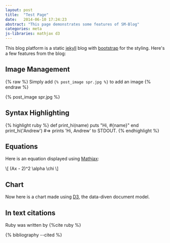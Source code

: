 ```yaml
---
layout: post
title:  "Test Page"
date:   2014-06-10 17:24:23
abstract: "This page demonstrates some features of SM-Blog"
categories: meta
js-libraries: mathjax d3
---
```


This blog platform is a static [jekyll](http://jekyllrb.com) blog with
[bootstrap](http://getbootstrap.com) for the styling. Here's a few
features from the blog:

Image Management
---------------
{% raw %}
Simply add `{% post_image spr.jpg %}` to add an image
{% endraw %}

{% post_image spr.jpg %}

<!-- more -->

Syntax Highlighting
--------------

{% highlight ruby %}
def print_hi(name)
  puts "Hi, #{name}"
end
print_hi('Andrew')
#=> prints 'Hi, Andrew' to STDOUT.
{% endhighlight %}



Equations
-------------------------

Here is an equation displayed using [Mathjax](http://mathjax.org):

<div>
    \[
        (Ax - 2)^2 \alpha \chi
    \]
</div>

Chart
-------------------------

Now here is a chart made using [D3](http://d3.org), the data-diven document model.

<div class="chart">

</div>

In text citations
--------------------

Ruby was written by {%cite ruby %}

{% bibliography --cited %}

<style>

.chart div {
       font: 10px;
       background-color: steelblue;
       text-align: right;
       padding: 3px;
       margin: 1px;
       color: white;

}

</style>

<script type="text/javascript">

var data = [4,8,15,16,23,42]

d3.select(".chart")
	.selectAll("div")
	.data(data)
	.enter().append("div")
	.style("width", function(d) {return d * 10 + "px"; })
	.text(function(d) {return d; });
</script>
